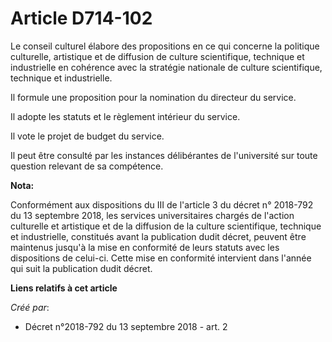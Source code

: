 # Article D714-102

Le conseil culturel élabore des propositions en ce qui concerne la politique culturelle, artistique et de diffusion de
culture scientifique, technique et industrielle en cohérence avec la stratégie nationale de culture scientifique, technique
et industrielle.

Il formule une proposition pour la nomination du directeur du service.

Il adopte les statuts et le règlement intérieur du service.

Il vote le projet de budget du service.

Il peut être consulté par les instances délibérantes de l'université sur toute question relevant de sa compétence.

**Nota:**

Conformément aux dispositions du III de l'article 3 du décret n° 2018-792 du 13 septembre 2018, les services universitaires
chargés de l'action culturelle et artistique et de la diffusion de la culture scientifique, technique et industrielle,
constitués avant la publication dudit décret, peuvent être maintenus jusqu'à la mise en conformité de leurs statuts avec les
dispositions de celui-ci. Cette mise en conformité intervient dans l'année qui suit la publication dudit décret.

**Liens relatifs à cet article**

_Créé par_:

  - Décret n°2018-792 du 13 septembre 2018 - art. 2
